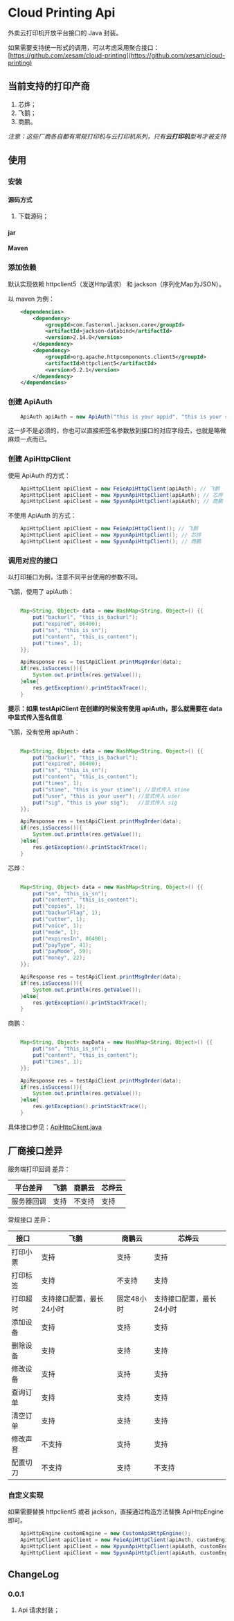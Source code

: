 # Cloud Printing Api

外卖云打印机开放平台接口的 Java 封装。

如果需要支持统一形式的调用，可以考虑采用聚合接口：[https://github.com/xesam/cloud-printing](https://github.com/xesam/cloud-printing)

## 当前支持的打印产商

1. 芯烨；
2. 飞鹅；
3. 商鹏。

*注意：这些厂商各自都有常规打印机与云打印机系列，只有**云打印机**型号才被支持*


## 使用

### 安装

#### 源码方式

1. 下载源码；

#### jar


#### Maven


### 添加依赖

默认实现依赖 httpclient5（发送Http请求） 和 jackson（序列化Map为JSON）。

以 maven 为例：

```xml
    <dependencies>
        <dependency>
            <groupId>com.fasterxml.jackson.core</groupId>
            <artifactId>jackson-databind</artifactId>
            <version>2.14.0</version>
        </dependency>
        <dependency>
            <groupId>org.apache.httpcomponents.client5</groupId>
            <artifactId>httpclient5</artifactId>
            <version>5.2.1</version>
        </dependency>
    </dependencies>
```

### 创建 ApiAuth

```java
    ApiAuth apiAuth = new ApiAuth("this is your appid", "this is your secret");
```

这一步不是必须的，你也可以直接把签名参数放到接口的对应字段去，也就是略微麻烦一点而已。

### 创建 ApiHttpClient

使用 ApiAuth 的方式：
```java
    ApiHttpClient apiClient = new FeieApiHttpClient(apiAuth); // 飞鹅
    ApiHttpClient apiClient = new XpyunApiHttpClient(apiAuth); // 芯烨
    ApiHttpClient apiClient = new SpyunApiHttpClient(apiAuth); // 商鹏
```

不使用 ApiAuth 的方式：
```java
    ApiHttpClient apiClient = new FeieApiHttpClient(); // 飞鹅
    ApiHttpClient apiClient = new XpyunApiHttpClient(); // 芯烨
    ApiHttpClient apiClient = new SpyunApiHttpClient(); // 商鹏
```

### 调用对应的接口

以打印接口为例，注意不同平台使用的参数不同。

飞鹅，使用了 apiAuth：

```java

    Map<String, Object> data = new HashMap<String, Object>() {{
        put("backurl", "this_is_backurl");
        put("expired", 86400);
        put("sn", "this_is_sn");
        put("content", "this_is_content");
        put("times", 1);
    }};

    ApiResponse res = testApiClient.printMsgOrder(data);
    if(res.isSuccess()){
        System.out.println(res.getValue());
    }else{
        res.getException().printStackTrace();    
    }

```

**提示：如果 testApiClient 在创建的时候没有使用 apiAuth，那么就需要在 data 中显式传入签名信息**

飞鹅，没有使用 apiAuth：

```java

    Map<String, Object> data = new HashMap<String, Object>() {{
        put("backurl", "this_is_backurl");
        put("expired", 86400);
        put("sn", "this_is_sn");
        put("content", "this_is_content");
        put("times", 1);
        put("stime", "this is your stime"); //显式传入 stime
        put("user", "this is your user"); //显式传入 user
        put("sig", "this is your sig");   //显式传入 sig
    }};

    ApiResponse res = testApiClient.printMsgOrder(data);
    if(res.isSuccess()){
        System.out.println(res.getValue());
    }else{
        res.getException().printStackTrace();    
    }

```


芯烨：

```java

    Map<String, Object> data = new HashMap<String, Object>() {{
        put("sn", "this_is_sn");
        put("content", "this_is_content");
        put("copies", 1);
        put("backurlFlag", 1);
        put("cutter", 1);
        put("voice", 1);
        put("mode", 1);
        put("expiresIn", 86400);
        put("payType", 41);
        put("payMode", 59);
        put("money", 22);
    }};

    ApiResponse res = testApiClient.printMsgOrder(data);
    if(res.isSuccess()){
        System.out.println(res.getValue());
    }else{
        res.getException().printStackTrace();    
    }

```

商鹏：

```java

    Map<String, Object> mapData = new HashMap<String, Object>() {{
        put("sn", "this_is_sn");
        put("content", "this_is_content");
        put("times", 1);
    }};

    ApiResponse res = testApiClient.printMsgOrder(data);
    if(res.isSuccess()){
        System.out.println(res.getValue());
    }else{
        res.getException().printStackTrace();    
    }

```

具体接口参见：[ApiHttpClient.java](src/main/java/io/github/xesam/cloud/api/core/ApiHttpClient.java)

## 厂商接口差异

服务端打印回调 差异：

| 平台差异   | 飞鹅 | 商鹏云 | 芯烨云 |
| -------- | ---- | ------ | ------ |
| 服务器回调 | 支持 | 不支持 | 支持 |

常规接口 差异：

| 接口   | 飞鹅 | 商鹏云 | 芯烨云 |
| -------- | ---- | ------ | ------ |
| 打印小票 | 支持 | 支持 | 支持 |
| 打印标签 | 支持 | 不支持 | 支持 |
| 打印超时 | 支持接口配置，最长24小时 | 固定48小时 | 支持接口配置，最长24小时 |
| 添加设备 | 支持   | 支持  |  支持     |
| 删除设备 | 支持   | 支持  |  支持     |
| 修改设备 | 支持   | 支持  |  支持     |
| 查询订单 | 支持   | 支持  |  支持     |
| 清空订单 | 支持   | 支持  |  支持     |
| 修改声音 | 不支持 | 支持  |  支持     |
| 配置切刀 | 不支持 | 支持  |  不支持   |


### 自定义实现

如果需要替换 httpclient5 或者 jackson，直接通过构造方法替换 ApiHttpEngine 即可。

```java
    ApiHttpEngine customEngine = new CustomApiHttpEngine();
    ApiHttpClient apiClient = new FeieApiHttpClient(apiAuth, customEngine); // 飞鹅
    ApiHttpClient apiClient = new XpyunApiHttpClient(apiAuth, customEngine); // 芯烨
    ApiHttpClient apiClient = new SpyunApiHttpClient(apiAuth, customEngine); // 商鹏

```

## ChangeLog

### 0.0.1
1. Api 请求封装；
